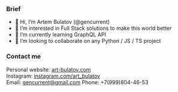 ### Brief
- 👋 Hi, I’m Artem Bulatov (@gencurrent)
- 👀 I’m interested in Full Stack solutions to make this world better
- 🌱 I’m currently learning GraphQL API
- 💞️ I’m looking to collaborate on any Python / JS / TS project
### Contact me
Personal website: [art-bulatov.com](https://art-bulatov.com)  
Instagram: [instagram.com/art_bulatov](https://wwww.instagram.com/art_bulatov)  
Email: gencurrent@gmail.com
Phone: +7(999)804-46-53 


<!---
gencurrent/gencurrent is a ✨ special ✨ repository because its `README.md` (this file) appears on your GitHub profile.
You can click the Preview link to take a look at your changes.
--->
